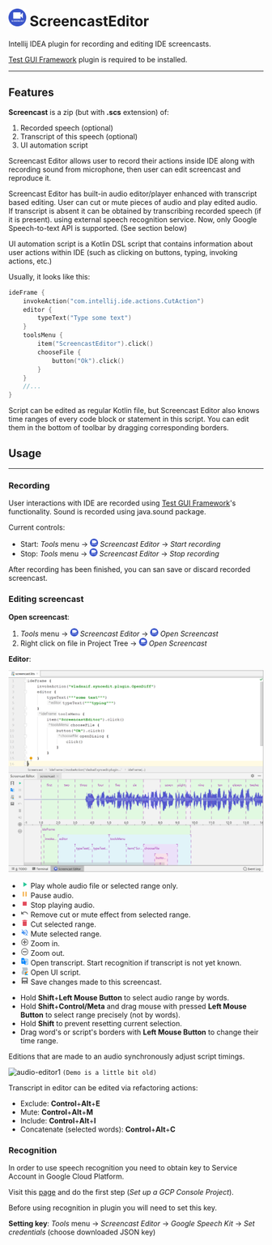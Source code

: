 # <img src="https://raw.githubusercontent.com/Recognized/ScreencastEditor/master/demo/ScreencastLogo.png" alt="drawing" width="35m"/> ScreencastEditor
Intellij IDEA plugin for recording and editing IDE screencasts.

[Test GUI Framework](https://plugins.jetbrains.com/plugin/11114-test-gui-framework) plugin is required to be installed.
<hr>

## Features

**Screencast** is a zip (but with **.scs** extension) of:
1. Recorded speech (optional)
2. Transcript of this speech (optional)
3. UI automation script

Screencast Editor allows user to record their actions inside IDE along with recording sound from microphone,
then user can edit screencast and reproduce it.

Screencast Editor has built-in audio editor/player enhanced with transcript based editing.
User can cut or mute pieces of audio and play edited audio.
If transcript is absent it can be obtained by transcribing recorded speech (if it is present).
using external speech recognition service. Now, only Google Speech-to-text API is supported. (See section below)

UI automation script is a Kotlin DSL script that contains information about user actions within IDE
(such as clicking on buttons, typing, invoking actions, etc.)

Usually, it looks like this:
```kotlin
ideFrame {
    invokeAction("com.intellij.ide.actions.CutAction")
    editor {
        typeText("Type some text")
    }
    toolsMenu {
        item("ScreencastEditor").click()
        chooseFile {
            button("Ok").click()
        }
    }
    //...
}
```

Script can be edited as regular Kotlin file, but Screencast Editor also knows time ranges of every code block
or statement in this script. You can edit them in the bottom of toolbar by dragging corresponding borders.

## Usage
<hr>

### Recording

User interactions with IDE are recorded using [Test GUI Framework](https://plugins.jetbrains.com/plugin/11114-test-gui-framework)'s functionality.
Sound is recorded using java.sound package.

Current controls:
- Start: _Tools_ menu → <img src="https://raw.githubusercontent.com/Recognized/ScreencastEditor/master/demo/ScreencastLogo.png" alt="drawing" width="16"/> _Screencast Editor_ →  _Start recording_
- Stop: _Tools_ menu → <img src="https://raw.githubusercontent.com/Recognized/ScreencastEditor/master/demo/ScreencastLogo.png" alt="drawing" width="16"/> _Screencast Editor_ → _Stop recording_

After recording has been finished, you can san save or discard recorded screencast.

### Editing screencast

**Open screencast**:
1. _Tools_ menu → <img src="https://raw.githubusercontent.com/Recognized/ScreencastEditor/master/demo/ScreencastLogo.png" alt="drawing" width="16"/> _Screencast Editor_ → <img src="https://raw.githubusercontent.com/Recognized/ScreencastEditor/master/demo/ScreencastLogo.png" alt="drawing" width="16"/> _Open Screencast_
2. Right click on file in Project Tree → <img src="https://raw.githubusercontent.com/Recognized/ScreencastEditor/master/demo/ScreencastLogo.png" alt="drawing" width="16"/> _Open Screencast_

**Editor**:

![editor1](https://raw.githubusercontent.com/Recognized/ScreencastEditor/master/demo/editor1.PNG)

* <img src="https://raw.githubusercontent.com/Recognized/ScreencastEditor/master/resources/icons/play@2x.png" alt="play" width="16"/> Play whole audio file or selected range only.
* <img src="https://raw.githubusercontent.com/Recognized/ScreencastEditor/master/resources/icons/pause@2x.png" alt="pause" width="16"/> Pause audio.
* <img src="https://raw.githubusercontent.com/Recognized/ScreencastEditor/master/resources/icons/stop@2x.png" alt="stop" width="16"/> Stop playing audio.
* <img src="https://raw.githubusercontent.com/JetBrains/intellij-community/master/platform/icons/src/actions/undo.svg?sanitize=true" width="16" height="16"> Remove cut or mute effect from selected range.
* <img src="https://raw.githubusercontent.com/Recognized/ScreencastEditor/master/resources/icons/delete@2x.png" alt="cut" width="16"/> Cut selected range.
* <img src="https://raw.githubusercontent.com/Recognized/ScreencastEditor/master/resources/icons/volume_off@2x.png" alt="mute" width="16"/> Mute selected range.
* <img src="https://raw.githubusercontent.com/JetBrains/intellij-community/master/platform/icons/src/graph/zoomIn.svg?sanitize=true" width="16" height="16"> Zoom in.
* <img src="https://raw.githubusercontent.com/JetBrains/intellij-community/master/platform/icons/src/graph/zoomOut.svg?sanitize=true" width="16" height="16"> Zoom out.
* <img src="https://raw.githubusercontent.com/Recognized/ScreencastEditor/master/resources/icons/transcript@2x.png" alt="transcript" width="16"/> Open transcript. Start recognition if transcript is not yet known.
* <img src="https://raw.githubusercontent.com/JetBrains/kotlin/1.2.70/idea/resources/org/jetbrains/kotlin/idea/icons/kotlin_script%402x.png" alt="transcript" width="16"/> Open UI script.
* <img src="https://raw.githubusercontent.com/JetBrains/intellij-community/master/platform/icons/src/actions/menu-saveall.svg?sanitize=true" width="16"> Save changes made to this screencast.

- Hold **Shift**+**Left Mouse Button** to select audio range by words.
- Hold **Shift**+**Control/Meta** and drag mouse with pressed **Left Mouse Button**
to select range precisely (not by words).
- Hold **Shift** to prevent resetting current selection.
- Drag word's or script's borders with **Left Mouse Button** to change their time range.

Editions that are made to an audio synchronously adjust script timings.

![audio-editor1](https://raw.githubusercontent.com/Recognized/ScreencastEditor/master/demo/audio_editor1.gif)
```(Demo is a little bit old)```

Transcript in editor can be edited via refactoring actions:

- Exclude: **Control**+**Alt**+**E**
- Mute: **Control**+**Alt**+**M**
- Include: **Control**+**Alt**+**I**
- Concatenate (selected words): **Control**+**Alt**+**C**

### Recognition

In order to use speech recognition you need to obtain key to Service Account in Google Cloud Platform.

Visit this [page](https://cloud.google.com/speech-to-text/docs/quickstart-client-libraries) and do the first step 
(_Set up a GCP Console Project_).

Before using recognition in plugin you will need to set this key.

**Setting key**:
_Tools_ menu → _Screencast Editor_ -> _Google Speech Kit_ -> _Set credentials_ (choose downloaded JSON key)